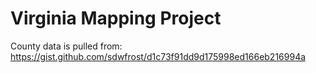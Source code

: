 # Virginia Mapping Project

County data is pulled from: https://gist.github.com/sdwfrost/d1c73f91dd9d175998ed166eb216994a 